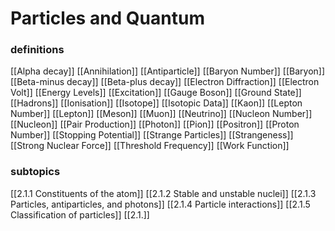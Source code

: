 # Particles and Quantum

### definitions
[[Alpha decay]]
[[Annihilation]]
[[Antiparticle]]
[[Baryon Number]]
[[Baryon]]
[[Beta-minus decay]]
[[Beta-plus decay]]
[[Electron Diffraction]]
[[Electron Volt]]
[[Energy Levels]]
[[Excitation]]
[[Gauge Boson]]
[[Ground State]]
[[Hadrons]]
[[Ionisation]]
[[Isotope]]
[[Isotopic Data]]
[[Kaon]]
[[Lepton Number]]
[[Lepton]]
[[Meson]]
[[Muon]]
[[Neutrino]]
[[Nucleon Number]]
[[Nucleon]]
[[Pair Production]]
[[Photon]]
[[Pion]]
[[Positron]]
[[Proton Number]]
[[Stopping Potential]]
[[Strange Particles]]
[[Strangeness]]
[[Strong Nuclear Force]]
[[Threshold Frequency]]
[[Work Function]]

### subtopics
[[2.1.1 Constituents of the atom]]
[[2.1.2 Stable and unstable nuclei]]
[[2.1.3 Particles, antiparticles, and photons]]
[[2.1.4 Particle interactions]]
[[2.1.5 Classification of particles]]
[[2.1.]]